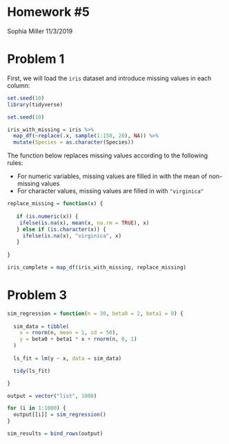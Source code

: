 Homework \#5
================
Sophia Miller
11/3/2019

# Problem 1

First, we will load the `iris` dataset and introduce missing values in
each column:

``` r
set.seed(10)
library(tidyverse)

set.seed(10)

iris_with_missing = iris %>% 
  map_df(~replace(.x, sample(1:150, 20), NA)) %>%
  mutate(Species = as.character(Species))
```

The function below replaces missing values according to the following
rules:

  - For numeric variables, missing values are filled in with the mean of
    non-missing values
  - For character values, missing values are filled in with
    `"virginica"`

<!-- end list -->

``` r
replace_missing = function(x) {
  
   if (is.numeric(x)) {
    ifelse(is.na(x), mean(x, na.rm = TRUE), x)
   } else if (is.character(x)) {
     ifelse(is.na(x), "virginica", x)
   }
     
}

iris_complete = map_df(iris_with_missing, replace_missing)
```

# Problem 3

``` r
sim_regression = function(n = 30, beta0 = 2, beta1 = 0) {
  
  sim_data = tibble(
    x = rnorm(n, mean = 1, sd = 50),
    y = beta0 + beta1 * x + rnorm(n, 0, 1)
  )
  
  ls_fit = lm(y ~ x, data = sim_data)

  tidy(ls_fit)

}

output = vector("list", 1000)

for (i in 1:1000) {
  output[[i]] = sim_regression()
}

sim_results = bind_rows(output)
```
